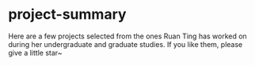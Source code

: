 # project-summary
Here are a few projects selected from the ones Ruan Ting has worked on during her undergraduate and graduate studies. If you like them, please give a little star~
